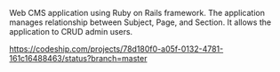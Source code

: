 Web CMS application using Ruby on Rails framework.  The application manages relationship between Subject, Page, and Section.  It allows the application to CRUD admin users.

https://codeship.com/projects/78d180f0-a05f-0132-4781-161c16488463/status?branch=master
